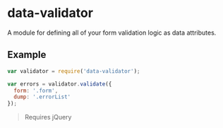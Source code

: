 # data-validator
A module for defining all of your form validation logic as data attributes.

## Example

```javascript
var validator = require('data-validator');

var errors = validator.validate({
  form: '.form',
  dump: '.errorList'
});
```

> Requires jQuery
